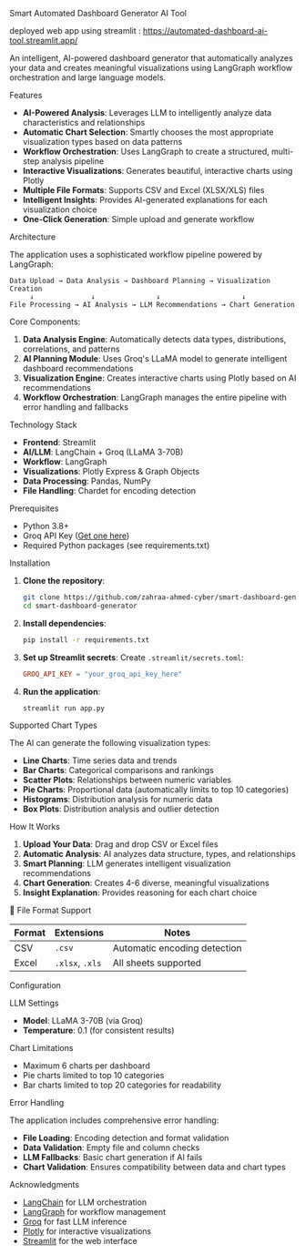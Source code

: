 Smart Automated Dashboard Generator AI Tool

deployed web app using streamlit : https://automated-dashboard-ai-tool.streamlit.app/

An intelligent, AI-powered dashboard generator that automatically analyzes your data and creates meaningful visualizations using LangGraph workflow orchestration and large language models.

Features

- **AI-Powered Analysis**: Leverages LLM to intelligently analyze data characteristics and relationships
- **Automatic Chart Selection**: Smartly chooses the most appropriate visualization types based on data patterns
- **Workflow Orchestration**: Uses LangGraph to create a structured, multi-step analysis pipeline
- **Interactive Visualizations**: Generates beautiful, interactive charts using Plotly
- **Multiple File Formats**: Supports CSV and Excel (XLSX/XLS) files
- **Intelligent Insights**: Provides AI-generated explanations for each visualization choice
- **One-Click Generation**: Simple upload and generate workflow

Architecture

The application uses a sophisticated workflow pipeline powered by LangGraph:

```
Data Upload → Data Analysis → Dashboard Planning → Visualization Creation
     ↓              ↓               ↓                    ↓
File Processing → AI Analysis → LLM Recommendations → Chart Generation
```

Core Components:

1. **Data Analysis Engine**: Automatically detects data types, distributions, correlations, and patterns
2. **AI Planning Module**: Uses Groq's LLaMA model to generate intelligent dashboard recommendations
3. **Visualization Engine**: Creates interactive charts using Plotly based on AI recommendations
4. **Workflow Orchestration**: LangGraph manages the entire pipeline with error handling and fallbacks

Technology Stack

- **Frontend**: Streamlit
- **AI/LLM**: LangChain + Groq (LLaMA 3-70B)
- **Workflow**: LangGraph
- **Visualizations**: Plotly Express & Graph Objects
- **Data Processing**: Pandas, NumPy
- **File Handling**: Chardet for encoding detection

Prerequisites

- Python 3.8+
- Groq API Key ([Get one here](https://console.groq.com/))
- Required Python packages (see requirements.txt)

Installation

1. **Clone the repository**:
   ```bash
   git clone https://github.com/zahraa-ahmed-cyber/smart-dashboard-generator.git
   cd smart-dashboard-generator
   ```

2. **Install dependencies**:
   ```bash
   pip install -r requirements.txt
   ```

3. **Set up Streamlit secrets**:
   Create `.streamlit/secrets.toml`:
   ```toml
   GROQ_API_KEY = "your_groq_api_key_here"
   ```

4. **Run the application**:
   ```bash
   streamlit run app.py
   ```

Supported Chart Types

The AI can generate the following visualization types:

- **Line Charts**: Time series data and trends
- **Bar Charts**: Categorical comparisons and rankings
- **Scatter Plots**: Relationships between numeric variables
- **Pie Charts**: Proportional data (automatically limits to top 10 categories)
- **Histograms**: Distribution analysis for numeric data
- **Box Plots**: Distribution analysis and outlier detection

How It Works

1. **Upload Your Data**: Drag and drop CSV or Excel files
2. **Automatic Analysis**: AI analyzes data structure, types, and relationships
3. **Smart Planning**: LLM generates intelligent visualization recommendations
4. **Chart Generation**: Creates 4-6 diverse, meaningful visualizations
5. **Insight Explanation**: Provides reasoning for each chart choice

📁 File Format Support

| Format | Extensions | Notes |
|--------|------------|-------|
| CSV | `.csv` | Automatic encoding detection |
| Excel | `.xlsx`, `.xls` | All sheets supported |


Configuration

LLM Settings
- **Model**: LLaMA 3-70B (via Groq)
- **Temperature**: 0.1 (for consistent results)

Chart Limitations
- Maximum 6 charts per dashboard
- Pie charts limited to top 10 categories
- Bar charts limited to top 20 categories for readability

Error Handling

The application includes comprehensive error handling:

- **File Loading**: Encoding detection and format validation
- **Data Validation**: Empty file and column checks
- **LLM Fallbacks**: Basic chart generation if AI fails
- **Chart Validation**: Ensures compatibility between data and chart types

Acknowledgments

- [LangChain](https://langchain.com/) for LLM orchestration
- [LangGraph](https://langchain-ai.github.io/langgraph/) for workflow management
- [Groq](https://groq.com/) for fast LLM inference
- [Plotly](https://plotly.com/) for interactive visualizations
- [Streamlit](https://streamlit.io/) for the web interface

